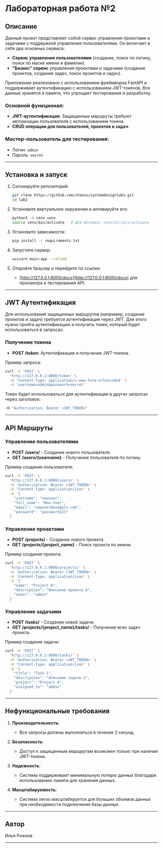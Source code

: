 # Лабораторная работа №2

## Описание

Данный проект представляет собой сервис управления проектами и задачами с поддержкой управления пользователями. Он включает в себя два основных сервиса:
- **Сервис управления пользователями** (создание, поиск по логину, поиск по маске имени и фамилии).
- **"Бизнес" сервис** управления проектами и задачами (создание проектов, создание задач, поиск проектов и задач).

Приложение реализовано с использованием фреймворка FastAPI и поддерживает аутентификацию с использованием JWT-токенов. Все данные хранятся в памяти, что упрощает тестирование и разработку.

### Основной функционал:
- **JWT-аутентификация**: Защищенные маршруты требуют авторизации пользователя с использованием токена.
- **CRUD операции для пользователей, проектов и задач**.

### Мастер-пользователь для тестирования:
- Логин: `admin`
- Пароль: `secret`

---

## Установка и запуск

1. Склонируйте репозиторий:
   ```bash
   git clone https://github.com/chaous/systemdesignlab1.git
   cd lab2
   ```

2. Установите виртуальное окружение и активируйте его:
   ```bash
   python3 -m venv venv
   source venv/bin/activate   # Для Windows: venv\Scripts\activate
   ```

3. Установите зависимости:
   ```bash
   pip install -r requirements.txt
   ```

4. Запустите сервер:
   ```bash
   uvicorn main:app --reload
   ```

5. Откройте браузер и перейдите по ссылке:
   - [http://127.0.0.1:8000/docs](http://127.0.0.1:8000/docs) для просмотра и тестирования API.

---

## JWT Аутентификация

Для использования защищенных маршрутов (например, создание проектов и задач) требуется аутентификация через JWT. Для этого нужно пройти аутентификацию и получить токен, который будет использоваться в запросах.

### Получение токена
- **POST /token**: Аутентификация и получение JWT-токена.

Пример запроса:
```bash
curl -X 'POST' \
  'http://127.0.0.1:8000/token' \
  -H 'Content-Type: application/x-www-form-urlencoded' \
  -d 'username=admin&password=secret'
```

Токен будет использоваться для аутентификации в других запросах через заголовок:
```bash
-H "Authorization: Bearer <JWT_TOKEN>"
```

---

## API Маршруты

### Управление пользователями
- **POST /users/** - Создание нового пользователя.
- **GET /users/{username}** - Получение пользователя по логину.

Пример создания пользователя:
```bash
curl -X 'POST' \
  'http://127.0.0.1:8000/users/' \
  -H 'Authorization: Bearer <JWT_TOKEN>' \
  -H 'Content-Type: application/json' \
  -d '{
    "username": "newuser",
    "full_name": "New User",
    "email": "newuser@example.com",
    "password": "password123"
  }'
```

### Управление проектами
- **POST /projects/** - Создание нового проекта.
- **GET /projects/{project_name}** - Поиск проекта по имени.

Пример создания проекта:
```bash
curl -X 'POST' \
  'http://127.0.0.1:8000/projects/' \
  -H 'Authorization: Bearer <JWT_TOKEN>' \
  -H 'Content-Type: application/json' \
  -d '{
    "name": "Project A",
    "description": "Описание проекта A",
    "owner": "admin"
  }'
```

### Управление задачами
- **POST /tasks/** - Создание новой задачи.
- **GET /projects/{project_name}/tasks/** - Получение всех задач проекта.

Пример создания задачи:
```bash
curl -X 'POST' \
  'http://127.0.0.1:8000/tasks/' \
  -H 'Authorization: Bearer <JWT_TOKEN>' \
  -H 'Content-Type: application/json' \
  -d '{
    "title": "Task 1",
    "description": "Описание задачи 1",
    "project": "Project A",
    "assigned_to": "admin"
  }'
```

---

## Нефункциональные требования

1. **Производительность**: 
   - Все запросы должны выполняться в течение 2 секунд.
  
2. **Безопасность**: 
   - Доступ к защищенным маршрутам возможен только при наличии JWT-токена.

3. **Надежность**: 
   - Система поддерживает минимальную потерю данных благодаря использованию памяти для хранения данных.

4. **Масштабируемость**: 
   - Система легко масштабируется для больших объемов данных при необходимости подключения базы данных.

---

## Автор

Илья Рожков

---
